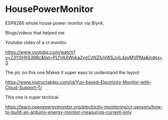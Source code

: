 # HousePowerMonitor
ESP8266 whole house power monitor via Blynk. 


Blogs/videos that helped me

Youtube video of a ct monitor

https://www.youtube.com/watch?v=Z3YSHhS39Bc&list=PLfVA4Woka2vgCzNZlUnWSJvlLdzoMVPMa&index=3

The pic on this one Makes it super easy to understand the layout

https://www.instructables.com/id/Yun-based-Electricity-Monitor-with-Cloud-Support-T/

This one is super techical.

https://learn.openenergymonitor.org/electricity-monitoring/ct-sensors/how-to-build-an-arduino-energy-monitor-measuring-current-only

